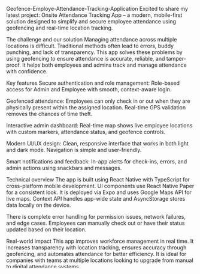 Geofence-Employe-Attendance-Tracking-Application
Excited to share my latest project: Onsite Attendance Tracking App – a modern, mobile-first solution designed to simplify and secure employee attendance using geofencing and real-time location tracking.

The challenge and our solution
Managing attendance across multiple locations is difficult. Traditional methods often lead to errors, buddy punching, and lack of transparency. This app solves these problems by using geofencing to ensure attendance is accurate, reliable, and tamper-proof. It helps both employees and admins track and manage attendance with confidence.

Key features
Secure authentication and role management: Role-based access for Admin and Employee with smooth, context-aware login.

Geofenced attendance: Employees can only check in or out when they are physically present within the assigned location. Real-time GPS validation removes the chances of time theft.

Interactive admin dashboard: Real-time map shows live employee locations with custom markers, attendance status, and geofence controls.

Modern UI/UX design: Clean, responsive interface that works in both light and dark mode. Navigation is simple and user-friendly.

Smart notifications and feedback: In-app alerts for check-ins, errors, and admin actions using snackbars and messages.

Technical overview
The app is built using React Native with TypeScript for cross-platform mobile development. UI components use React Native Paper for a consistent look. It is deployed via Expo and uses Google Maps API for live maps. Context API handles app-wide state and AsyncStorage stores data locally on the device.

There is complete error handling for permission issues, network failures, and edge cases. Employees can manually check out or have their status updated based on their location.

Real-world impact
This app improves workforce management in real time. It increases transparency with location tracking, ensures accuracy through geofencing, and automates attendance for better efficiency. It is ideal for companies with teams at multiple locations looking to upgrade from manual to digital attendance systems.

If you're facing challenges with attendance in your organization, this might be the solution you're looking for.

#AttendanceManagement #MobileApp #ReactNative #Geofencing #EmployeeTracking #AppDevelopment #TypeScript #GoogleMaps #WorkforceManagement

